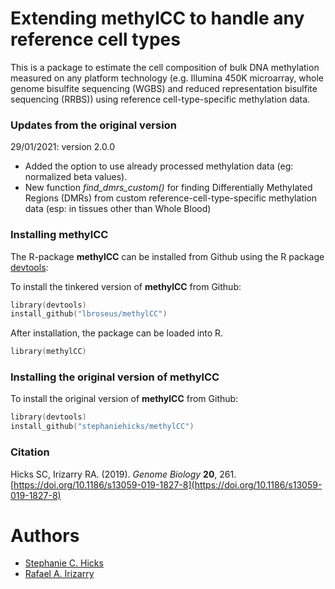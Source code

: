 # Extending methylCC to handle any reference cell types

This is a package to estimate the cell composition 
    of bulk DNA methylation measured on any 
    platform technology (e.g. Illumina 450K microarray, 
    whole genome bisulfite sequencing (WGBS) and 
    reduced representation bisulfite sequencing (RRBS))
    using reference cell-type-specific methylation data. 

### Updates from the original version

29/01/2021: version 2.0.0
* Added the option to use already processed methylation data 
(eg: normalized beta values).  
* New function *find_dmrs_custom()* for finding Differentially Methylated Regions (DMRs) from
custom reference-cell-type-specific methylation data (esp: in tissues other than Whole Blood)
  
### Installing methylCC

The R-package **methylCC** can be installed from Github using the R 
package [devtools](https://github.com/hadley/devtools): 

To install the tinkered version of **methylCC** from Github:
```s
library(devtools)
install_github("lbroseus/methylCC")
```

After installation, the package can be loaded into R.
```s
library(methylCC)
```

### Installing the original version of methylCC

To install the original version of **methylCC** from Github:

```s
library(devtools)
install_github("stephaniehicks/methylCC")
```

### Citation 

Hicks SC, Irizarry RA. (2019). _Genome Biology_ **20**, 261. [https://doi.org/10.1186/s13059-019-1827-8](https://doi.org/10.1186/s13059-019-1827-8)

# Authors

* [Stephanie C. Hicks](https://github.com/stephaniehicks)
* [Rafael A. Irizarry](https://github.com/ririzarr)
